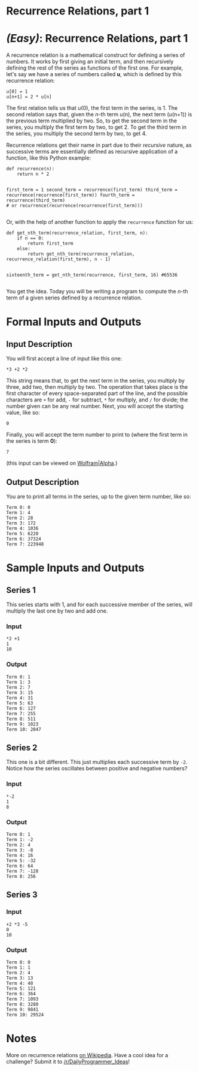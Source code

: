 # Recurrence Relations, part 1
<div class="md"><h1><a href="#EasyIcon"></a> <em>(Easy)</em>: Recurrence Relations, part 1</h1>
<p>A recurrence relation is a mathematical construct for defining a series of numbers. It works by first giving an initial term, and then recursively defining the rest of the series as functions of the first one. For example, let's say we have a series of numbers called <strong>u</strong>, which is defined by this recurrence relation:</p>
<pre><code>u[0] = 1
u[n+1] = 2 * u[n]
</code></pre>
<p>The first relation tells us that <em>u</em>(0), the first term in the series, is 1. The second relation says that, given the <em>n</em>-th term <em>u</em>(n), the next term (<em>u</em>(n+1)) is the previous term multiplied by two. So, to get the second term in the series, you multiply the first term by two, to get 2. To get the third term in the series, you multiply the second term by two, to get 4.</p>
<p>Recurrence relations get their name in part due to their <em>recursive</em> nature, as successive terms are essentially defined as recursive application of a function, like this Python example:</p>
<pre><code>def recurrence(n):
    return n * 2

first_term = 1
second_term = recurrence(first_term)
third_term = recurrence(recurrence(first_term))
fourth_term = recurrence(third_term) # or recurrence(recurrence(recurrence(first_term)))
</code></pre>
<p>Or, with the help of another function to apply the <code>recurrence</code> function for us:</p>
<pre><code>def get_nth_term(recurrence_relation, first_term, n):
    if n == 0:
        return first_term
    else:
        return get_nth_term(recurrence_relation, recurrence_relation(first_term), n - 1)

sixteenth_term = get_nth_term(recurrence, first_term, 16) #65536
</code></pre>
<p>You get the idea. Today you will be writing a program to compute the <em>n</em>-th term of a given series defined by a recurrence relation.</p>
<h1>Formal Inputs and Outputs</h1>
<h2>Input Description</h2>
<p>You will first accept a line of input like this one:</p>
<pre><code>*3 +2 *2
</code></pre>
<p>This string means that, to get the next term in the series, you multiply by three, add two, then multiply by two. The operation that takes place is the first character of every space-separated part of the line, and the possible characters are <code>+</code> for add, <code>-</code> for subtract, <code>*</code> for multiply, and <code>/</code> for divide; the number given can be any real number. Next, you will accept the starting value, like so:</p>
<pre><code>0
</code></pre>
<p>Finally, you will accept the term number to print to (where the first term in the series is term <strong>0</strong>):</p>
<pre><code>7
</code></pre>
<p>(this input can be viewed on <a href="http://www.wolframalpha.com/input/?i=%7B+u%280%29%3D0%3B+u%28n%29%3D%28u%28n-1%29*3%2B2%29*2+%7D">Wolfram|Alpha</a>.)</p>
<h2>Output Description</h2>
<p>You are to print all terms in the series, up to the given term number, like so:</p>
<pre><code>Term 0: 0
Term 1: 4
Term 2: 28
Term 3: 172
Term 4: 1036
Term 5: 6220
Term 6: 37324
Term 7: 223948
</code></pre>
<h1>Sample Inputs and Outputs</h1>
<h2>Series 1</h2>
<p>This series starts with 1, and for each successive member of the series, will multiply the last one by two and add one.</p>
<h3>Input</h3>
<pre><code>*2 +1
1
10
</code></pre>
<h3>Output</h3>
<pre><code>Term 0: 1
Term 1: 3
Term 2: 7
Term 3: 15
Term 4: 31
Term 5: 63
Term 6: 127
Term 7: 255
Term 8: 511
Term 9: 1023
Term 10: 2047
</code></pre>
<h2>Series 2</h2>
<p>This one is a bit different. This just multiplies each successive term by <code>-2</code>. Notice how the series oscillates between positive and negative numbers?</p>
<h3>Input</h3>
<pre><code>*-2
1
8
</code></pre>
<h3>Output</h3>
<pre><code>Term 0: 1
Term 1: -2
Term 2: 4
Term 3: -8
Term 4: 16
Term 5: -32
Term 6: 64
Term 7: -128
Term 8: 256
</code></pre>
<h2>Series 3</h2>
<h3>Input</h3>
<pre><code>+2 *3 -5
0
10
</code></pre>
<h3>Output</h3>
<pre><code>Term 0: 0
Term 1: 1
Term 2: 4
Term 3: 13
Term 4: 40
Term 5: 121
Term 6: 364
Term 7: 1093
Term 8: 3280
Term 9: 9841
Term 10: 29524
</code></pre>
<h1>Notes</h1>
<p>More on recurrence relations <a href="http://en.wikipedia.org/wiki/Recurrence_relation">on Wikipedia</a>. Have a cool idea for a challenge? Submit it to <a href="/r/DailyProgrammer_Ideas">/r/DailyProgrammer_Ideas</a>!</p>
</div>

